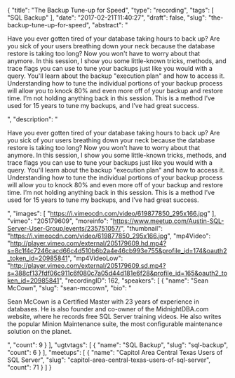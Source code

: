 {
  "title": "The Backup Tune-up for Speed",
  "type": "recording",
  "tags": [
    "SQL Backup"
  ],
  "date": "2017-02-21T11:40:27",
  "draft": false,
  "slug": "the-backup-tune-up-for-speed",
  "abstract": "<p>Have you ever gotten tired of your database taking hours to back up? Are you sick of your users breathing down your neck because the database restore is taking too long? Now you won't have to worry about that anymore. In this session, I show you some little-known tricks, methods, and trace flags you can use to tune your backups just like you would with a query. You'll learn about the backup \"execution plan\" and how to access it. Understanding how to tune the individual portions of your backup process will allow you to knock 80% and even more off of your backup and restore time. I’m not holding anything back in this session. This is a method I’ve used for 15 years to tune my backups, and I’ve had great success.</p>",
  "description": "<p>Have you ever gotten tired of your database taking hours to back up? Are you sick of your users breathing down your neck because the database restore is taking too long? Now you won't have to worry about that anymore. In this session, I show you some little-known tricks, methods, and trace flags you can use to tune your backups just like you would with a query. You'll learn about the backup \"execution plan\" and how to access it. Understanding how to tune the individual portions of your backup process will allow you to knock 80% and even more off of your backup and restore time. I’m not holding anything back in this session. This is a method I’ve used for 15 years to tune my backups, and I’ve had great success.</p>",
  "images": [
    "https://i.vimeocdn.com/video/619877850_295x166.jpg"
  ],
  "vimeo": "205179609",
  "moreinfo": "https://www.meetup.com/Austin-SQL-Server-User-Group/events/235751057/",
  "thumbnail": "https://i.vimeocdn.com/video/619877850_295x166.jpg",
  "mp4Video": "http://player.vimeo.com/external/205179609.hd.mp4?s=8c1f4c7246cacd66c4d510b6b2a4e46cb993e755&profile_id=174&oauth2_token_id=20985841",
  "mp4VideoLow": "http://player.vimeo.com/external/205179609.sd.mp4?s=388cf137fdf06c911c6f080c7a05d44d181e6f28&profile_id=165&oauth2_token_id=20985841",
  "recordingID": 162,
  "speakers": [
    {
      "name": "Sean McCown",
      "slug": "sean-mccown",
      "bio": "<p>Sean McCown is a Certified Master with 23 years of experience in databases. He is also founder and co-owner of the MidnightDBA.com website, where he records free SQL Server training videos. He also writes the popular Minion Maintenance suite, the most configurable maintenance solution on the planet.</p>",
      "count": 9
    }
  ],
  "ugtvtags": [
    {
      "name": "SQL Backup",
      "slug": "sql-backup",
      "count": 6
    }
  ],
  "meetups": [
    {
      "name": "Capitol Area Central Texas Users of SQL Server",
      "slug": "capitol-area-central-texas-users-of-sql-server",
      "count": 71
    }
  ]
}